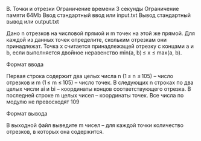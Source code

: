 
B. Точки и отрезки
Ограничение времени 	3 секунды
Ограничение памяти 	64Mb
Ввод 	стандартный ввод или input.txt
Вывод 	стандартный вывод или output.txt

Дано n отрезков на числовой прямой и m точек на этой же прямой. Для каждой из данных точек определите, скольким отрезкам они принадлежат. Точка x считается принадлежащей отрезку с концами a и b, если выполняется двойное неравенство min(a, b) ≤ x ≤ max(a, b).

Формат ввода

Первая строка содержит два целых числа n (1 ≤ n ≤ 105) – число отрезков и m (1 ≤ m ≤ 105) – число точек. В следующих n строках по два целых числи ai и bi – координаты концов соответствующего отрезка. В последней строке m целых чисел – координаты точек. Все числа по модулю не превосходят 109

Формат вывода

В выходной файл выведите m чисел – для каждой точки количество отрезков, в которых она содержится.